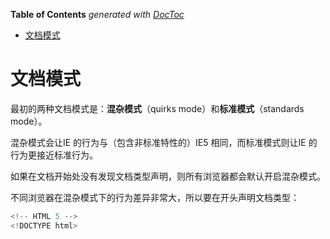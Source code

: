 <!-- START doctoc generated TOC please keep comment here to allow auto update -->
<!-- DON'T EDIT THIS SECTION, INSTEAD RE-RUN doctoc TO UPDATE -->
**Table of Contents**  *generated with [DocToc](https://github.com/thlorenz/doctoc)*

- [文档模式](#%E6%96%87%E6%A1%A3%E6%A8%A1%E5%BC%8F)

<!-- END doctoc generated TOC please keep comment here to allow auto update -->

# 文档模式

最初的两种文档模式是：**混杂模式**（quirks mode）和**标准模式**（standards mode）。

混杂模式会让IE 的行为与（包含非标准特性的）IE5 相同，而标准模式则让IE 的行为更接近标准行为。

如果在文档开始处没有发现文档类型声明，则所有浏览器都会默认开启混杂模式。

不同浏览器在混杂模式下的行为差异非常大，所以要在开头声明文档类型：
```js
<!-- HTML 5 -->
<!DOCTYPE html>
```